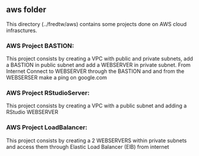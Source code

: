 ## aws folder

This directory (../fredtw/aws) contains some projects done on AWS cloud infrasctures. 

### AWS Project BASTION: 
This project consists by creating a VPC with public and private subnets, add a BASTION in public subnet and add a WEBSERVER in private subnet. From Internet Connect to WEBSERVER through the BASTION and and from the WEBSERSER make a ping on google.com 

### AWS Project RStudioServer: 
This project consists by creating a VPC with a public subnet and adding  a RStudio WEBSERVER 

### AWS Project LoadBalancer: 
This project consists by creating  a 2 WEBSERVERS within private subnets and access them through Elastic Load Balancer (ElB) from internet
